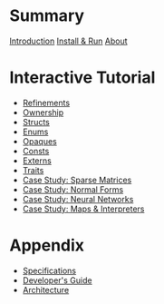 # Summary

[Introduction](README.md)
[Install & Run](guide/install.md)
[About](about.md)


# Interactive Tutorial

- [Refinements](tutorial/ch01_refinements.md)
- [Ownership](tutorial/ch02_ownership.md)
- [Structs](tutorial/ch03_structs.md)
- [Enums]()
- [Opaques]()
- [Consts]()
- [Externs]()
- [Traits]()
- [Case Study: Sparse Matrices]()
- [Case Study: Normal Forms]()
- [Case Study: Neural Networks]()
- [Case Study: Maps & Interpreters]()

# Appendix

- [Specifications](guide/specifications.md)
- [Developer's Guide](guide/develop.md)
- [Architecture](guide/architecture.md)
